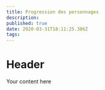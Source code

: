 ```yaml
---
title: Progression des personnages
description: 
published: true
date: 2020-03-31T18:11:25.386Z
tags: 
---
```


# Header
Your content here